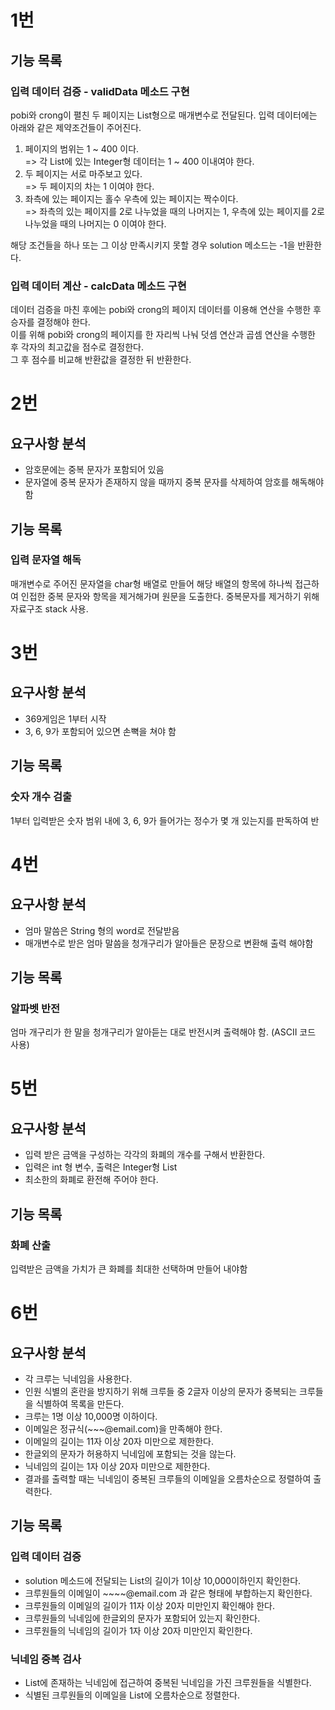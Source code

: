 # 1번

## 기능 목록

### 입력 데이터 검증 - validData 메소드 구현
pobi와 crong이 펼친 두 페이지는 List<Integer>형으로 매개변수로 전달된다. 입력 데이터에는 아래와 같은 제약조건들이 주어진다.
1. 페이지의 범위는 1 ~ 400 이다.  
=> 각 List에 있는 Integer형 데이터는 1 ~ 400 이내여야 한다.
2. 두 페이지는 서로 마주보고 있다.  
=> 두 페이지의 차는 1 이여야 한다.
3. 좌측에 있는 페이지는 홀수 우측에 있는 페이지는 짝수이다.  
=> 좌측의 있는 페이지를 2로 나누었을 때의 나머지는 1, 우측에 있는 페이지를 2로 나누었을 때의 나머지는 0 이여야 한다.

해당 조건들을 하나 또는 그 이상 만족시키지 못할 경우 solution 메소드는 -1을 반환한다.

### 입력 데이터 계산 - calcData 메소드 구현
데이터 검증을 마친 후에는 pobi와 crong의 페이지 데이터를 이용해 연산을 수행한 후 승자를 결정해야 한다.  
이를 위해 pobi와 crong의 페이지를 한 자리씩 나눠 덧셈 연산과 곱셈 연산을 수행한 후 각자의 최고값을 점수로 결정한다.  
그 후 점수를 비교해 반환값을 결정한 뒤 반환한다.

# 2번

## 요구사항 분석
- 암호문에는 중복 문자가 포함되어 있음
- 문자열에 중복 문자가 존재하지 않을 때까지 중복 문자를 삭제하여 암호를 해독해야 함

## 기능 목록

### 입력 문자열 해독
매개변수로 주어진 문자열을 char형 배열로 만들어 해당 배열의 항목에 하나씩 접근하여 인접한 중복 문자와 항목을 제거해가며 원문을 도출한다.
중복문자를 제거하기 위해 자료구조 stack 사용.

# 3번

## 요구사항 분석
- 369게임은 1부터 시작
- 3, 6, 9가 포함되어 있으면 손뼉을 쳐야 함

## 기능 목록

### 숫자 개수 검출 
1부터 입력받은 숫자 범위 내에 3, 6, 9가 들어가는 정수가 몇 개 있는지를 판독하여 반 

# 4번

## 요구사항 분석
- 엄마 말씀은 String 형의 word로 전달받음
- 매개변수로 받은 엄마 말씀을 청개구리가 알아들은 문장으로 변환해 출력 해야함

## 기능 목록

### 알파벳 반전
엄마 개구리가 한 말을 청개구리가 알아듣는 대로 반전시켜 출력해야 함. (ASCII 코드 사용)

# 5번

## 요구사항 분석
- 입력 받은 금액을 구성하는 각각의 화폐의 개수를 구해서 반환한다.
- 입력은 int 형 변수, 출력은 Integer형 List
- 최소한의 화폐로 환전해 주어야 한다.

## 기능 목록

### 화폐 산출
입력받은 금액을 가치가 큰 화폐를 최대한 선택하며 만들어 내야함

# 6번

## 요구사항 분석
- 각 크루는 닉네임을 사용한다.
- 인원 식별의 혼란을 방지하기 위해 크루들 중 2글자 이상의 문자가 중복되는 크루들을 식별하여 목록을 만든다.
- 크루는 1명 이상 10,000명 이하이다.
- 이메일은 정규식(~~~@email.com)을 만족해야 한다.
- 이메일의 길이는 11자 이상 20자 미만으로 제한한다.
- 한글외의 문자가 허용하지 닉네임에 포함되는 것을 않는다.
- 닉네임의 길이는 1자 이상 20자 미만으로 제한한다.
- 결과를 출력할 때는 닉네임이 중복된 크루들의 이메일을 오름차순으로 정렬하여 출력한다.

## 기능 목록

### 입력 데이터 검증
- solution 메소드에 전달되는 List의 길이가 1이상 10,000이하인지 확인한다.
- 크루원들의 이메일이 ~~~~@email.com 과 같은 형태에 부합하는지 확인한다. 
- 크루원들의 이메일의 길이가 11자 이상 20자 미만인지 확인해야 한다.
- 크루원들의 닉네임에 한글외의 문자가 포함되어 있는지 확인한다.
- 크루원들의 닉네임의 길이가 1자 이상 20자 미만인지 확인한다.

### 닉네임 중복 검사
- List에 존재하는 닉네임에 접근하여 중복된 닉네임을 가진 크루원들을 식별한다.
- 식별된 크루원들의 이메일을 List에 오름차순으로 정렬한다.